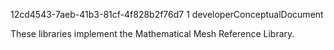 ﻿<id>12cd4543-7aeb-41b3-81cf-4f828b2f76d7
<version>1
<contenttype>developerConceptualDocument

These libraries implement the Mathematical Mesh Reference Library.





